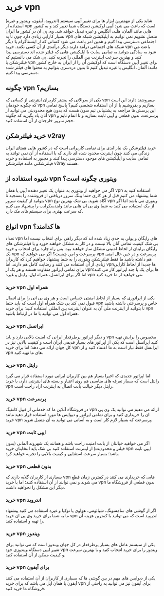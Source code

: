 # خرید vpn
شاید یکی از مهمترین ابزار ها برای تغییر آیپی سیستم (اندروید، آیفون، ویندوز و غیره) استفاده از vpn است که باعث می شود آیپی لوکیشن دستگاه شما تغییر کند و به کشور هایی مانند آلمان، هلند، انگلیس و غیره تبدیل خواهد شد.
وی پی ان در کشور ما ایران بسیار کارایی زیادی دارد چون تا به vpn متصل نشویم نمی توانیم به اپلیکیشن شبکه های اجتماعی دسترسی پیدا کنیم و همین امر باعث می شود کسانی که از اینستاگرام یا دیگر شبکه های اجتماعی درآمد دارند دیگر درآمدی از آن کسی نکنند.
خرید vpn باعث می شود به سادگی بتوانید به تمامی سایت یا اپلیکیشن هایی که فیلتر شده اند دسترسی پیدا کنید و بهترین سرعت اینترنت بین المللی را تجربه کنید.
بی شک می دانستیم که فیلترشکن یا vpn برای تغییر آیپی دستگاه است که لوکیشن آن را از ایران به خارج کشور مانند: آلمان، انگلیس یا غیره تبدیل کنیم تا بدون دردسری بتوانیم به محتوا های فیلتر شده دسترسی پیدا کنیم.

## چگونه vpn بسازیم؟
یکی از سوالاتی که بیشتر کاربران اینترنتی از کسانی که vpn میفروشند دارند این است که چگونه خودمان vpn بسازیم و بفروشیم یا از آن استفاده شخصی کنیم؟
پاسخ تمامی این پرسش ها مراجعه به پشتیبانی تیم سون هست که بدون هیچ محدودیتی می توانید از آنان یاد بگیرید که چگونه vpn پرسرعت، بدون قطعی و آیپی ثابت بسازید و تا اتمام تایم و حجم سرور خارجتان از آن استفاده کنید.


## خرید فیلترشکن v2ray
خرید فیلترشکن یک نیاز ابدی برای تمامی کاربرانی است که در کشور هایی همتای ایران زندگی می کنند چون اینترنت محدود شده ای دارند که با استفاده از آن نمی توانند به تمامی سایت و اپلیکیشن های موجود دسترسی پیدا کنند و مجبور به استفاده و خرید فیلترشکنی مانند فیلترشکن v2ray هستند.


## شیوه استفاده از vpn ویتوری چگونه است؟
اگر می خواهید از ویتوری به عنوان یک تغییر دهنده آیپی یا همان vpn استفاده کنید به شما پیشنهاد می کنیم قبل از هر کاری حتما پینگ سرور دریافتی از فروشنده را بسنجید تا بتوانید از کیفیت سرور vpn آگاه شوید.
بی شک بهترین نوع vpn ویتوری می باشد اما اگر از مک استفاده می کنید به شما وی پی ان هایی مانند وایندسکرایب را پیشنهاد می کنیم که سرعت بهتری برای سیستم های مک دارد.


## انواع vpn ها کدامند؟
تعداد vpn های رایگان و پولی به حدی زیاد شده اند که دیگر راهی برای انتخاب نیست اما بی شک کیفیت تمامی آنان بالا نیست و در کار به مشکل خواهند خورد و یا فیلترشکن های رایگان برایتان از لحاظ امنیتی مشکل ساز خواهند بود.
پس راه چاره برای انتخاب و خرید یک vpn پرسرعت و امن چیست؟
اگر می خواهید که vpn پرسرعت و در حین حال امنی هم داشته باشید ما فقط فیلترشکن ویتوری را به شما پیشنهاد خواهیم کرد که کاربران زیادی از آن استفاده می کنند و رضایت کامل هم دارند.
اما vpnها جدیدا از لحاظ کارایی برای تمامی اپراتور متفاوت هستند و هر یک از vpnها برای یک یا چند اپراتور کار می کنند؛ اما اگر برای ایرانسل، همراه اول، رایتل و غیره vpn می خواهید از ما خرید کنید.

### خرید vpn همراه اول
یکی از اپراتوری که بسیار از لحاظ امنیتی حساس است و هر وی پی انی را برای اتصال قبول نمی کند بی شک همراه اول است که باید حتما vpn خاص و پرسرعتی داشته باشید تا بتوانید از اینترنت ملی آن به عنوان اینترنت بین المللی استفاده کنید؛ برای خرید vpn همراه اول می توانید با ما در ارتباط باشید.

### خرید vpn ایرانسل
و دیگر اپراتور پرطرفدار ایرانی که امنیت بالایی دارد و باید vpn مخصوص را برایش تهیه کنید ایرانسل است که یکی از اپراتور های بسیار قدیمی ایران است و کیفیت بالایی نیز در کل جهان ارائه می دهد؛ اما برای خرید vpn ایرانسل فقط نیاز است به ما اعتماد کنید و از vpn های ما تهیه کنید.

### خرید vpn رایتل
اما اپراتور جدیدی که اخیرا بسیار هم بین کاربران ایرانی مورد استفاده قرار می گیرد رایتل است که بسیار تعرفه های مناسبی هم روی اعتبار و بسته های اینترنتی دارد، با خرید vpn رایتل دیگر خیالت بابت اتصال به اینترنت آزاد راحت است.

### خرید vpn پرسرعت
در فروشگاه آنلاین ما که خدماتی از قبیل کانفیگ vpn ارائه می دهیم می توانید یک وی پی ان را خریداری کنید و برای تمامی اپراتور و دیوایس ها مورد استفاده قرار دهید مانند خرید vpn پرسرعت که بسیار لازم کار است و به آسانی می توانید به آن متصل شوید.

### خرید vpn ایپی ثابت
اگر می خواهید خیالتان از بابت امنیت راحت باشد و همانند یک شهروند آلمانی (بدون فیلتر و محدودیت) از اینترنت استفاده کنید بی شک باید انتخابتان خرید vpn ایپی ثابت باشد؛ بسیار سرعت استثنایی و کیفیت بالایی را تجربه خواهید کرد.

### خرید vpn بدون قطعی
بسیاری از کاربران گلایه دارند که vpn هایی که خریداری می کنند در کمترین زمان قطع می شوند و نمی توانند از آن استفاده کنند؛ اما با خرید vpn بدون قطعی از فروشگاه ما دیگر این مشکل را نخواهید داشت.

### خرید vpn اندروید
اگر از گوشی های سامسونگ، شیائومی، هواوی یا نوکیا و غیره استفاده می کنید پیشنهاد ما به شما برای خرید وی پی ان خرید vpn اندروید است که می توانید با کمترین هزینه آن را تهیه و استفاده کنید.

### خرید vpn ویندوز
یکی از سیستم عامل های بسیار پرطرفدار در کل جهان ویندوز است که می توانید برای تغییر ایپی دستگاه ویندوزی خود vpn ویندوز را برای خرید انتخاب کنید و با بهترین سرعت و کیفیت ممکن از آن استفاده کنید.

### خرید vpn برای آیفون
یکی از دیوایس های مهم در بین گوشی ها که بسیاری از کاربران از آن استفاده می کنند آیفون یا همان اپل می باشد که برای خرید vpn برای آیفون نیز می توانید به راحتی از فروشگاه ما خرید کنید.
